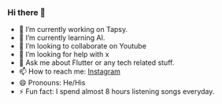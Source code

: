 ### Hi there 👋

- 🔭 I’m currently working on Tapsy.
- 🌱 I’m currently learning AI.
- 👯 I’m looking to collaborate on Youtube
- 🤔 I’m looking for help with x
- 💬 Ask me about Flutter or any tech related stuff.
- 📫 How to reach me: [Instagram](https://www.instagram.com/__kush96__/)
- 😄 Pronouns: He/His
- ⚡ Fun fact: I spend almost 8 hours listening songs everyday.
